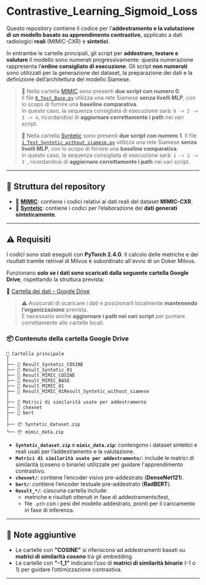 # Contrastive_Learning_Sigmoid_Loss

Questo repository contiene il codice per l'**addestramento e la valutazione di un modello basato su apprendimento contrastivo**, applicato a dati radiologici **reali** (MIMIC-CXR) e **sintetici**.

In entrambe le cartelle principali, gli script per **addestrare, testare e valutare** il modello sono numerati progressivamente: questa numerazione rappresenta l’**ordine consigliato di esecuzione**. Gli script **non numerati** sono utilizzati per la generazione dei dataset, la preparazione dei dati e la definizione dell’architettura del modello Siamese.

> 🔁 Nella cartella [MIMIC](https://github.com/DusoGiulio/Contrastive_Learning_Sigmoid_Loss/tree/main/MIMIC) sono presenti **due script con numero 0**.  
> Il file [`0_Test_Base.py`](https://github.com/DusoGiulio/Contrastive_Learning_Sigmoid_Loss/blob/main/MIMIC/0_Test_Base.py) utilizza una rete Siamese **senza livelli MLP**, con lo scopo di fornire una **baseline comparativa**.  
> In questo caso, la sequenza consigliata di esecuzione sarà: `0 -> 2 -> 3 -> 4`, ricordandosi di **aggiornare correttamente i path** nei vari script.
>
> 
> 🔁 Nella cartella [Syntetic](https://github.com/DusoGiulio/Contrastive_Learning_Sigmoid_Loss/tree/main/Syntetic) sono presenti **due script con numero 1**. 
> Il file [`1_Test_Syntetic_without_siamese.py`](https://github.com/DusoGiulio/Contrastive_Learning_Sigmoid_Loss/blob/main/Syntetic/1_Test_Syntetic_without_siamese.py) utilizza una rete Siamese **senza livelli MLP**, con lo scopo di fornire una **baseline comparativa**.  
> In questo caso, la sequenza consigliata di esecuzione sarà: `1 -> 2 -> 3 `, ricordandosi di **aggiornare correttamente i path** nei vari script.
---

## 📁 Struttura del repository

- 🔬 [**MIMIC**](https://github.com/DusoGiulio/Contrastive_Learning_Sigmoid_Loss/tree/main/MIMIC): contiene i codici relativi ai dati reali del dataset **MIMIC-CXR**.
- 🧪 [**Syntetic**](https://github.com/DusoGiulio/Contrastive_Learning_Sigmoid_Loss/tree/main/Syntetic): contiene i codici per l’elaborazione dei **dati generati sinteticamente**.

---

## ⚠️ Requisiti

I codici sono stati eseguiti con **PyTorch 2.4.0**.
Il calcolo delle metriche e dei risultati tramite retrival di Milvus è subordinato all'avvio di un Doker Milvus.

Funzionano **solo se i dati sono scaricati dalla seguente cartella Google Drive**, rispettando la struttura prevista:

📂 [Cartella dei dati – Google Drive](https://drive.google.com/drive/folders/1knHZOF-oiEDl5fsJvqHVz5ClMTquBAbN?usp=sharing)

> ⚠️ Assicurati di scaricare i dati e posizionarli localmente **mantenendo l’organizzazione** prevista.  
> È necessario anche **aggiornare i path nei vari script** per puntare correttamente alle cartelle locali.

### 📦 Contenuto della cartella Google Drive

```plaintext
📁 Cartella principale
│
├── 📁 Result_Syntetic_COSINE
├── 📁 Result_Syntetic_01
├── 📁 Result_MIMIC_COSINE
├── 📁 Result_MIMIC_BASE
├── 📁 Result_MIMIC_01
├── 📁 Result_MIMIC_01Result_Syntetic_without_siamese
│
├── 📁 Matrici di similarità usate per addestramento
├── 📁 chexnet
├── 📁 bert
│
├── 📦 Syntetic_dataset.zip
└── 📦 mimic_data.zip
```

- **`Syntetic_dataset.zip`** e **`mimic_data.zip`**: contengono i dataset sintetici e reali usati per l’addestramento e la valutazione.
- **`Matrici di similarità usate per addestramento/`**: include le matrici di similarità (coseno o binarie) utilizzate per guidare l'apprendimento contrastivo.
- **`chexnet/`**: contiene l’encoder visivo pre-addestrato (**DenseNet121**).
- **`bert/`**: contiene l’encoder testuale pre-addestrato (**RadBERT**).
- **`Result_*/`**: ciascuna cartella include:
  - metriche e risultati ottenuti in fase di addestramento/test,
  - file `.pth` con i pesi del modello addestrato, pronti per il caricamento in fase di inferenza.

---

## 📌 Note aggiuntive

- Le cartelle con **"COSINE"** si riferiscono ad addestramenti basati su **matrici di similarità coseno** tra gli embedding.
- Le cartelle con **"-1_1"** indicano l’uso di **matrici di similarità binarie** (-1 o 1) per guidare l’ottimizzazione contrastiva.

---
